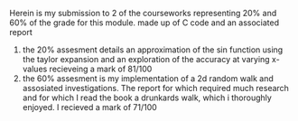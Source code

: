 Herein is my submission to 2 of the courseworks representing 20% and 60% of the grade for this module. made up of C code and an associated report 

1. the 20% assesment details an approximation of the sin function using the taylor expansion and an exploration of the accuracy at varying x-values recieveing a mark of 81/100
2. the 60% assesment is my implementation of a 2d random walk and assosiated investigations. The report for which required much research and for which I read the book a drunkards walk, which i thoroughly enjoyed. I recieved a mark of 71/100
